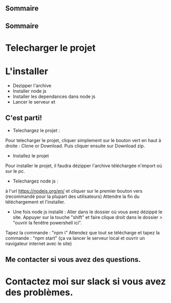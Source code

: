 ## Sommaire
## Sommaire
# Telecharger le projet
# L'installer
  - Dezipper l'archive
  - Installer node js
  - Installer les dependances dans node js
  - Lancer le serveur et 

## C'est parti!
  - Telechargez le projet : 
  
Pour telecharger le projet, cliquer simplement sur le bouton vert en haut à droite : Clone or Download. Puis cliquer ensuite sur Download zip.

  - Installez le projet

Pour installer le projet, il faudra dézipper l'archive téléchargée n'import où sur le pc.
  
  - Telechargez node js : 

à l'url https://nodejs.org/en/
et cliquer sur le premier bouton vers (recommandé pour la plupart des utilisateurs)
Attendre la fin du téléchargement et l'installer.

  - Une fois node js installé : 
Aller dans le dossier où vous avez dézippé le site. Appuyer sur la touche "shift" et faire clique droit dans le dossier > "ouvrir la fenêtre powershell ici".

Tapez la commande : "npm i"
Attendez que tout se télécharge et
tapez la commande : "npm start"
(ça va lancer le serveur local et ouvrir un navigateur internet avec le site)

## Me contacter si vous avez des questions.
  # Contactez moi sur slack si vous avez des problèmes.